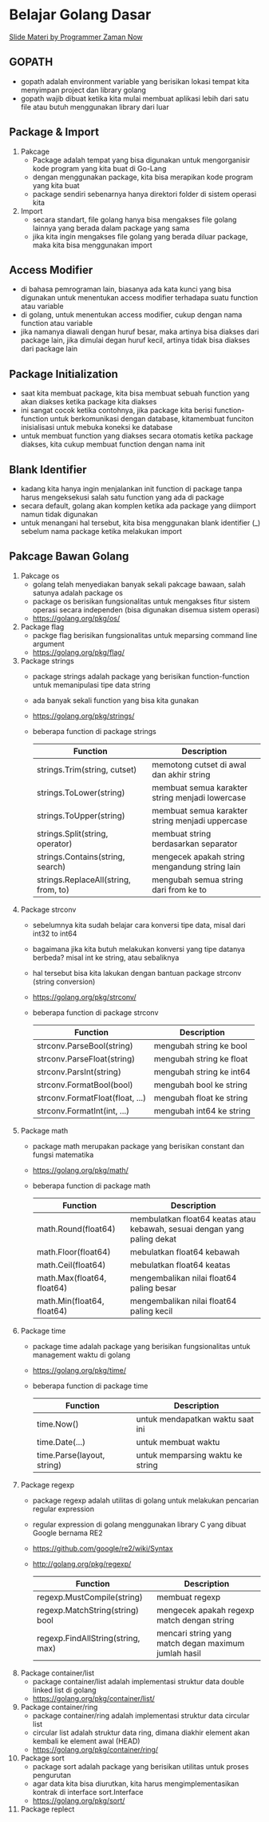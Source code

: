 # Belajar Golang Dasar
[Slide Materi by Programmer Zaman Now](https://docs.google.com/presentation/d/1QNFV9kjV4TfN-FVFLT6-8Urq2MmadAmgc1puk-YE5Fs/edit)

## GOPATH
* gopath adalah environment variable yang berisikan lokasi tempat kita menyimpan project dan library golang
* gopath wajib dibuat ketika kita mulai membuat aplikasi lebih dari satu file atau butuh menggunakan library dari luar

## Package & Import
1. Pakcage
   * Package adalah tempat yang bisa digunakan untuk mengorganisir kode program yang kita buat di Go-Lang
   * dengan menggunakan package, kita bisa merapikan kode program yang kita buat
   * package sendiri sebenarnya hanya direktori folder di sistem operasi kita
2. Import
   * secara standart, file golang hanya bisa mengakses file golang lainnya yang berada dalam package yang sama
   * jika kita ingin mengakses file golang yang berada diluar package, maka kita bisa menggunakan import 

## Access Modifier
* di bahasa pemrograman lain, biasanya ada kata kunci yang bisa digunakan untuk menentukan access modifier terhadapa suatu function atau variable
* di golang, untuk menentukan access modifier, cukup dengan nama function atau variable
* jika namanya diawali dengan huruf besar, maka artinya bisa diakses dari package lain, jika dimulai degan huruf kecil, artinya tidak bisa diakses dari package lain

## Package Initialization
* saat kita membuat package, kita bisa membuat sebuah function yang akan diakses ketika package kita diakses
* ini sangat cocok ketika contohnya, jika package kita berisi function-function untuk berkomunikasi dengan database, kitamembuat funciton inisialisasi untuk mebuka koneksi ke database
* untuk membuat function yang diakses secara otomatis ketika package diakses, kita cukup membuat function dengan nama init

## Blank Identifier
* kadang kita hanya ingin menjalankan init function di package tanpa harus mengeksekusi salah satu function yang ada di package
* secara default, golang akan komplen ketika ada package yang diimport namun tidak digunakan
* untuk menangani hal tersebut, kita bisa menggunakan blank identifier (_) sebelum nama package ketika melakukan import

## Pakcage Bawan Golang
1. Pakcage os
    * golang telah menyediakan banyak sekali pakcage bawaan, salah satunya adalah package os
    * package os berisikan fungsionalitas untuk mengakses fitur sistem operasi secara independen (bisa digunakan disemua sistem operasi)
    * https://golang.org/pkg/os/
2. Package flag
    * packge flag berisikan fungsionalitas untuk meparsing command line argument
    * https://golang.org/pkg/flag/
3. Package strings
    * package strings adalah package yang berisikan function-function untuk memanipulasi tipe data string
    * ada banyak sekali function yang bisa kita gunakan
    * https://golang.org/pkg/strings/
    * beberapa function di package strings

        | Function                               | Description                                      |
        | -----------                            | -----------                                      |
        | strings.Trim(string, cutset)           | memotong cutset di awal dan akhir string         |
        | strings.ToLower(string)                | membuat semua karakter string menjadi lowercase  |
        | strings.ToUpper(string)                | membuat semua karakter string menjadi uppercase  |
        | strings.Split(string, operator)        | membuat string berdasarkan separator             |
        | strings.Contains(string, search)       | mengecek apakah string mengandung string lain    |
        | strings.ReplaceAll(string, from, to)   | mengubah semua string dari from ke to            |
4. Package strconv
    * sebelumnya kita sudah belajar cara konversi tipe data, misal dari int32 to int64
    * bagaimana jika kita butuh melakukan konversi yang tipe datanya berbeda? misal int ke string, atau sebaliknya
    * hal tersebut bisa kita lakukan dengan bantuan package strconv (string conversion)
    * https://golang.org/pkg/strconv/
    * beberapa function di package strconv
    
        | Function                          | Description               |
        | -----------                       | -----------               |
        | strconv.ParseBool(string)         | mengubah string ke bool   |
        | strconv.ParseFloat(string)        | mengubah string ke float  |
        | strconv.ParsInt(string)           | mengubah string ke int64  |
        | strconv.FormatBool(bool)          | mengubah bool ke string   |
        | strconv.FormatFloat(float, ...)   | mengubah float ke string  |
        | strconv.FormatInt(int, ...)       | mengubah int64 ke string  |
5. Package math
    * package math merupakan package yang berisikan constant dan fungsi matematika
    * https://golang.org/pkg/math/
    * beberapa function di package math
    
        | Function                   | Description                                                              |
        | -----------                | -----------                                                              |
        | math.Round(float64)        | membulatkan float64 keatas atau kebawah, sesuai dengan yang paling dekat |
        | math.Floor(float64)        | mebulatkan float64 kebawah                                               |
        | math.Ceil(float64)         | mebulatkan float64 keatas                                                |
        | math.Max(float64, float64) | mengembalikan nilai float64 paling besar                                 |
        | math.Min(float64, float64) | mengembalikan nilai float64 paling kecil                                 |
6. Package time
    * package time adalah package yang berisikan fungsionalitas untuk management waktu di golang
    * https://golang.org/pkg/time/
    * beberapa function di package time
    
        | Function                   | Description                      |
        | -----------                | -----------                      |
        | time.Now()                 | untuk mendapatkan waktu saat ini |
        | time.Date(...)             | untuk membuat waktu              |
        | time.Parse(layout, string) | untuk memparsing waktu ke string |
7. Package regexp
    * package regexp adalah utilitas di golang untuk melakukan pencarian regular expression
    * regular expression di golang menggunakan library C  yang dibuat Google bernama RE2
    * https://github.com/google/re2/wiki/Syntax
    * http://golang.org/pkg/regexp/
    
        | Function                          | Description                                           |
        | -----------                       | -----------                                           |  
        | regexp.MustCompile(string)        | membuat regexp                                        |
        | regexp.MatchString(string) bool   | mengecek apakah regexp match dengan string            |
        | regexp.FindAllString(string, max) | mencari string yang match degan maximum jumlah hasil  | 
8. Package container/list
    * package container/list adalah implementasi struktur data double linked list di golang
    * https://golang.org/pkg/container/list/
9. Package container/ring
    * package container/ring adalah implementasi struktur data circular list
    * circular list adalah struktur data ring, dimana diakhir element akan kembali ke element awal (HEAD)
    * https://golang.org/pkg/container/ring/
10. Package sort
    * package sort adalah package yang berisikan utilitas untuk proses pengurutan
    * agar data kita bisa diurutkan, kita harus mengimplementasikan kontrak di interface sort.Interface
    * https://golang.org/pkg/sort/
11. Package replect